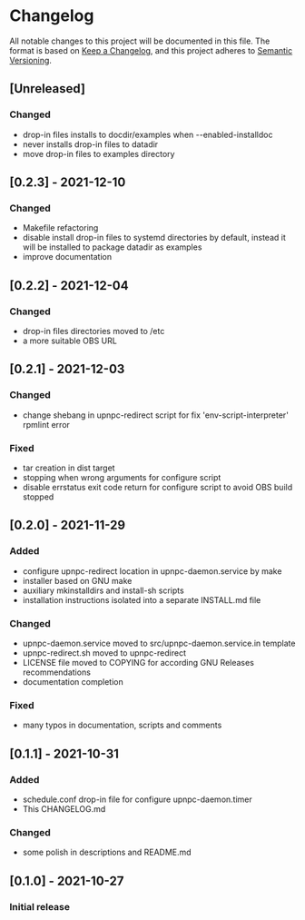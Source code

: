 # Changelog
All notable changes to this project will be documented in this file.
The format is based on [Keep a Changelog](https://keepachangelog.com/),
and this project adheres to [Semantic Versioning](https://semver.org/).

## [Unreleased]
### Changed
- drop-in files installs to docdir/examples when --enabled-installdoc
- never installs drop-in files to datadir
- move drop-in files to examples directory

## [0.2.3] - 2021-12-10
### Changed
- Makefile refactoring
- disable install drop-in files to systemd directories by default,
  instead it will be installed to package datadir as examples
- improve documentation

## [0.2.2] - 2021-12-04
### Changed
- drop-in files directories moved to /etc
- a more suitable OBS URL

## [0.2.1] - 2021-12-03
### Changed
- change shebang in upnpc-redirect script for fix 'env-script-interpreter' rpmlint error

### Fixed
- tar creation in dist target
- stopping when wrong arguments for configure script
- disable errstatus exit code return for configure script to avoid OBS build stopped

## [0.2.0] - 2021-11-29
### Added
- configure upnpc-redirect location in upnpc-daemon.service by make
- installer based on GNU make
- auxiliary mkinstalldirs and install-sh scripts
- installation instructions isolated into a separate INSTALL.md file

### Changed
- upnpc-daemon.service moved to src/upnpc-daemon.service.in template
- upnpc-redirect.sh moved to upnpc-redirect
- LICENSE file moved to COPYING for according GNU Releases recommendations
- documentation completion

### Fixed
- many typos in documentation, scripts and comments

## [0.1.1] - 2021-10-31
### Added
- schedule.conf drop-in file for configure upnpc-daemon.timer
- This CHANGELOG.md

### Changed
- some polish in descriptions and README.md

## [0.1.0] - 2021-10-27
### Initial release
